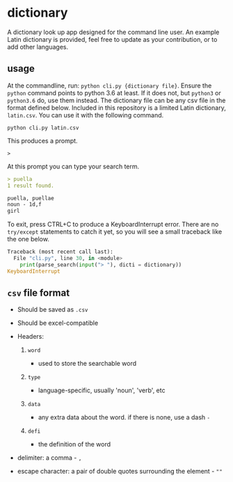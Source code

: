 # dictionary

A dictionary look up app designed for the command line user.
An example Latin dictionary is provided, feel free to update as your contribution, or to add other languages.

## usage

At the commandline, run: `python cli.py {dictionary file}`. Ensure the `python` command points to python 3.6 at least. If it does not, but `python3` or `python3.6` do, use them instead. The dictionary file can be any csv file in the format defined below. Included in this repository is a limited Latin dictionary, `latin.csv`. You can use it with the following command.

`python cli.py latin.csv`

This produces a prompt. 

 `> `

At this prompt you can type your search term.

```md
> puella
1 result found.

puella, puellae
noun - 1d,f
girl

```

To exit, press CTRL+C to produce a KeyboardInterrupt error. There are no `try/except` statements to catch it yet, so you will see a small traceback like the one below.

```python
Traceback (most recent call last):
  File "cli.py", line 30, in <module>
    print(parse_search(input("> "), dicti = dictionary))
KeyboardInterrupt
```

## `csv` file format

- Should be saved as `.csv`

- Should be excel-compatible

- Headers:

    1. `word`

        - used to store the searchable word

    2. `type`

        - language-specific, usually 'noun', 'verb', etc

    3. `data`

        - any extra data about the word. if there is none, use a dash `-`

    4. `defi`

        - the definition of the word

- delimiter: a comma - `,`

- escape character: a pair of double quotes surrounding the element - `""`